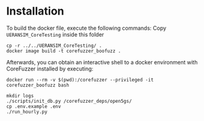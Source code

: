 # Installation
To build the docker file, execute the following commands:
Copy ``UERANSIM_CoreTesting`` inside this folder
```shell
cp -r ../../UERANSIM_CoreTesting/ .
docker image build -t corefuzzer_boofuzz .
```
Afterwards, you can obtain an interactive shell to a docker environment with 
CoreFuzzer installed by executing:
```shell
docker run --rm -v $(pwd):/corefuzzer --privileged -it corefuzzer_boofuzz bash
```

```shell
mkdir logs
./scripts/init_db.py /corefuzzer_deps/open5gs/
cp .env.example .env
./run_hourly.py
```
